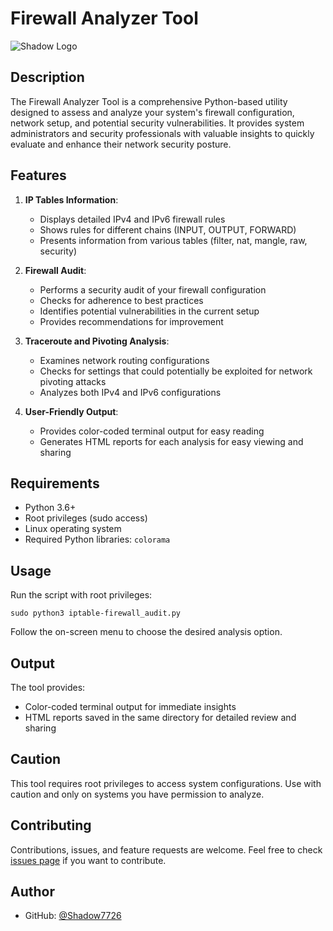 
# Firewall Analyzer Tool

![Shadow Logo](logo.png)

## Description

The Firewall Analyzer Tool is a comprehensive Python-based utility designed to assess and analyze your system's firewall configuration, network setup, and potential security vulnerabilities. It provides system administrators and security professionals with valuable insights to quickly evaluate and enhance their network security posture.

## Features

1. **IP Tables Information**: 
   - Displays detailed IPv4 and IPv6 firewall rules
   - Shows rules for different chains (INPUT, OUTPUT, FORWARD)
   - Presents information from various tables (filter, nat, mangle, raw, security)

2. **Firewall Audit**:
   - Performs a security audit of your firewall configuration
   - Checks for adherence to best practices
   - Identifies potential vulnerabilities in the current setup
   - Provides recommendations for improvement

3. **Traceroute and Pivoting Analysis**:
   - Examines network routing configurations
   - Checks for settings that could potentially be exploited for network pivoting attacks
   - Analyzes both IPv4 and IPv6 configurations

4. **User-Friendly Output**:
   - Provides color-coded terminal output for easy reading
   - Generates HTML reports for each analysis for easy viewing and sharing

## Requirements

- Python 3.6+
- Root privileges (sudo access)
- Linux operating system
- Required Python libraries: `colorama`


## Usage

Run the script with root privileges:

```
sudo python3 iptable-firewall_audit.py
```

Follow the on-screen menu to choose the desired analysis option.

## Output

The tool provides:
- Color-coded terminal output for immediate insights
- HTML reports saved in the same directory for detailed review and sharing

## Caution

This tool requires root privileges to access system configurations. Use with caution and only on systems you have permission to analyze.

## Contributing

Contributions, issues, and feature requests are welcome. Feel free to check [issues page](https://github.com/Shadow7726/firewall-analyzer/issues) if you want to contribute.

## Author

- GitHub: [@Shadow7726](https://github.com/Shadow7726)

